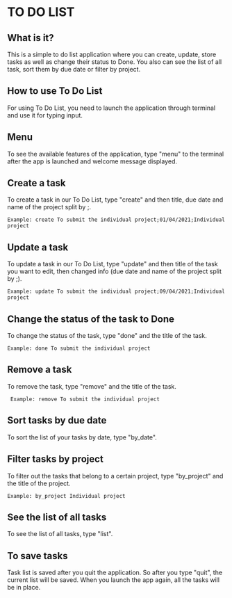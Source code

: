 # TO DO LIST

## What is it?
This is a simple to do list application where you can create, update, store tasks as well as change their status to Done.
You also can see the list of all task, sort them by due date or filter by project. 


## **How to use To Do List**

For using To Do List, you need to launch the application through terminal and use it for typing input.

## **Menu**

To see the available features of the application, type "menu" to the terminal after the app is launched and welcome message displayed.

## **Create a task**

To create a task in our To Do List, type "create" and then title, due date and name of the project split by ;. 

    Example: create To submit the individual project;01/04/2021;Individual project 

## **Update a task**

To update a task in our To Do List, type "update" and then title of the task you want to edit, then changed info (due date and name of the project split by ;).
    
    Example: update To submit the individual project;09/04/2021;Individual project
    
## **Change the status of the task to Done** 

To change the status of the task, type "done" and the title of the task.

    Example: done To submit the individual project

## **Remove a task** 

To remove the task, type "remove" and the title of the task.

     Example: remove To submit the individual project
     
## **Sort tasks by due date**   

To sort the list of your tasks by date, type "by_date". 


## **Filter tasks by project** 

To filter out the tasks that belong to a certain project, type "by_project" and the title of the project.

    Example: by_project Individual project
    
## **See the list of all tasks** 

To see the list of all tasks, type "list".

## **To save tasks** 

Task list is saved after you quit the application. So after you type "quit", the current list will be saved. When you launch the app again, all the tasks will be in place.
